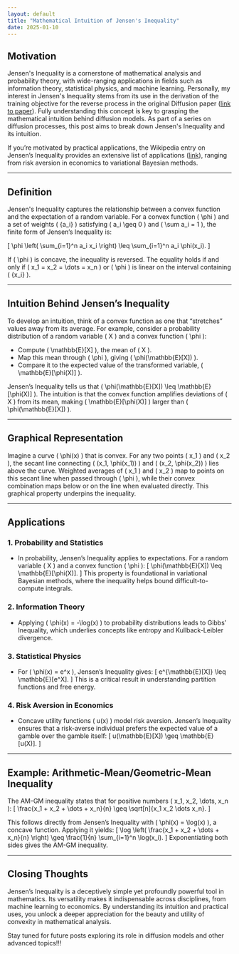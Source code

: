 ```yaml
---
layout: default
title: "Mathematical Intuition of Jensen's Inequality"
date: 2025-01-10
---
```


## Motivation

Jensen's Inequality is a cornerstone of mathematical analysis and probability theory, with wide-ranging applications in fields such as information theory, statistical physics, and machine learning. Personally, my interest in Jensen's Inequality stems from its use in the derivation of the training objective for the reverse process in the original Diffusion paper ([link to paper](https://arxiv.org/pdf/2006.11239)). Fully understanding this concept is key to grasping the mathematical intuition behind diffusion models. As part of a series on diffusion processes, this post aims to break down Jensen's Inequality and its intuition.

If you’re motivated by practical applications, the Wikipedia entry on Jensen’s Inequality provides an extensive list of applications ([link](https://en.wikipedia.org/wiki/Jensen%27s_inequality#Applications_and_special_cases)), ranging from risk aversion in economics to variational Bayesian methods.

---

## Definition

Jensen's Inequality captures the relationship between a convex function and the expectation of a random variable. For a convex function \( \phi \) and a set of weights \( \{a_i\} \) satisfying \( a_i \geq 0 \) and \( \sum a_i = 1 \), the finite form of Jensen’s Inequality is:

\[
\phi \left( \sum_{i=1}^n a_i x_i \right) \leq \sum_{i=1}^n a_i \phi(x_i).
\]

If \( \phi \) is concave, the inequality is reversed. The equality holds if and only if \( x_1 = x_2 = \dots = x_n \) or \( \phi \) is linear on the interval containing \( \{x_i\} \).

---

## Intuition Behind Jensen’s Inequality

To develop an intuition, think of a convex function as one that “stretches” values away from its average. For example, consider a probability distribution of a random variable \( X \) and a convex function \( \phi \):

- Compute \( \mathbb{E}[X] \), the mean of \( X \).
- Map this mean through \( \phi \), giving \( \phi(\mathbb{E}[X]) \).
- Compare it to the expected value of the transformed variable, \( \mathbb{E}[\phi(X)] \).

Jensen’s Inequality tells us that \( \phi(\mathbb{E}[X]) \leq \mathbb{E}[\phi(X)] \). The intuition is that the convex function amplifies deviations of \( X \) from its mean, making \( \mathbb{E}[\phi(X)] \) larger than \( \phi(\mathbb{E}[X]) \).

---

## Graphical Representation

Imagine a curve \( \phi(x) \) that is convex. For any two points \( x_1 \) and \( x_2 \), the secant line connecting \( (x_1, \phi(x_1)) \) and \( (x_2, \phi(x_2)) \) lies above the curve. Weighted averages of \( x_1 \) and \( x_2 \) map to points on this secant line when passed through \( \phi \), while their convex combination maps below or on the line when evaluated directly. This graphical property underpins the inequality.

---

## Applications

### 1. **Probability and Statistics**
   - In probability, Jensen’s Inequality applies to expectations. For a random variable \( X \) and a convex function \( \phi \):
     \[
     \phi(\mathbb{E}[X]) \leq \mathbb{E}[\phi(X)].
     \]
     This property is foundational in variational Bayesian methods, where the inequality helps bound difficult-to-compute integrals.

### 2. **Information Theory**
   - Applying \( \phi(x) = -\log(x) \) to probability distributions leads to Gibbs’ Inequality, which underlies concepts like entropy and Kullback-Leibler divergence.

### 3. **Statistical Physics**
   - For \( \phi(x) = e^x \), Jensen’s Inequality gives:
     \[
     e^{\mathbb{E}[X]} \leq \mathbb{E}[e^X].
     \]
     This is a critical result in understanding partition functions and free energy.

### 4. **Risk Aversion in Economics**
   - Concave utility functions \( u(x) \) model risk aversion. Jensen’s Inequality ensures that a risk-averse individual prefers the expected value of a gamble over the gamble itself:
     \[
     u(\mathbb{E}[X]) \geq \mathbb{E}[u(X)].
     \]

---

## Example: Arithmetic-Mean/Geometric-Mean Inequality

The AM-GM inequality states that for positive numbers \( x_1, x_2, \dots, x_n \):
\[
\frac{x_1 + x_2 + \dots + x_n}{n} \geq \sqrt[n]{x_1 x_2 \dots x_n}.
\]

This follows directly from Jensen’s Inequality with \( \phi(x) = \log(x) \), a concave function. Applying it yields:
\[
\log \left( \frac{x_1 + x_2 + \dots + x_n}{n} \right) \geq \frac{1}{n} \sum_{i=1}^n \log(x_i).
\]
Exponentiating both sides gives the AM-GM inequality.

---

## Closing Thoughts

Jensen’s Inequality is a deceptively simple yet profoundly powerful tool in mathematics. Its versatility makes it indispensable across disciplines, from machine learning to economics. By understanding its intuition and practical uses, you unlock a deeper appreciation for the beauty and utility of convexity in mathematical analysis.

Stay tuned for future posts exploring its role in diffusion models and other advanced topics!!!


